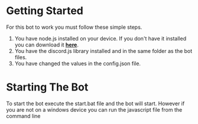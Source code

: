 # Getting Started
For this bot to work you must follow these simple steps.

1. You have node.js installed on your device. If you don't have it installed you can download it **[here](https://nodejs.org)**.
2. You have the discord.js library installed and in the same folder as the bot files.
3. You have changed the values in the config.json file.

# Starting The Bot
To start the bot execute the start.bat file and the bot will start. However if you are not on a windows device you can run the javascript file from the command line

